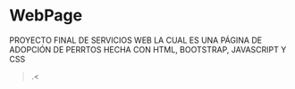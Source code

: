 # WebPage
PROYECTO FINAL DE SERVICIOS WEB LA CUAL ES UNA PÁGINA DE ADOPCIÓN DE PERRTOS
HECHA CON HTML, BOOTSTRAP, JAVASCRIPT Y CSS
  >.<
